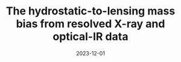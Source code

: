 ---
title: "The hydrostatic-to-lensing mass bias from resolved X-ray and optical-IR data"
collection: "publications"
category: "co_papers"
permalink: /publications/2023arXiv231201154M
link: https://ui.adsabs.harvard.edu/abs/2023arXiv231201154M/abstract
date: 2023-12-01
venue: "arXiv e-prints"
citation: "Muñoz-Echeverría, M., Macías-Pérez, J. F., Pratt, G. W., et al. (2023), arXiv e-prints, arXiv:2312.01154."
---